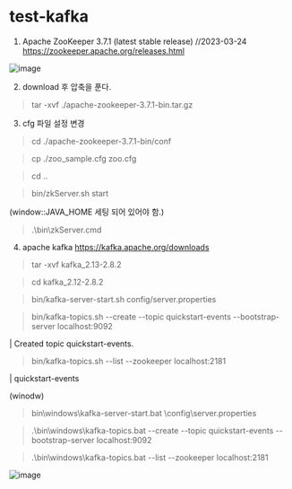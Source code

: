 # test-kafka

1. Apache ZooKeeper 3.7.1 (latest stable release) //2023-03-24
https://zookeeper.apache.org/releases.html 

![image](https://user-images.githubusercontent.com/13308117/227393350-d8051cab-3fab-48ca-aaa4-49bc1118139d.png)

2. download 후 압축을 푼다.
> tar -xvf ./apache-zookeeper-3.7.1-bin.tar.gz

3. cfg 파일 설정 변경
> cd ./apache-zookeeper-3.7.1-bin/conf

> cp ./zoo_sample.cfg zoo.cfg

> cd ..

> bin/zkServer.sh start

(window::JAVA_HOME 세팅 되어 있어야 함.)
> .\bin\zkServer.cmd     

4. apache kafka https://kafka.apache.org/downloads 

> tar -xvf kafka_2.13-2.8.2

> cd kafka_2.12-2.8.2

> bin/kafka-server-start.sh config/server.properties

> bin/kafka-topics.sh --create --topic quickstart-events --bootstrap-server localhost:9092

| Created topic quickstart-events.

> bin/kafka-topics.sh --list --zookeeper localhost:2181

| quickstart-events

(winodw)
> bin\windows\kafka-server-start.bat \config\server.properties

> .\bin\windows\kafka-topics.bat --create --topic quickstart-events --bootstrap-server localhost:9092

>.\bin\windows\kafka-topics.bat --list --zookeeper localhost:2181

![image]()
